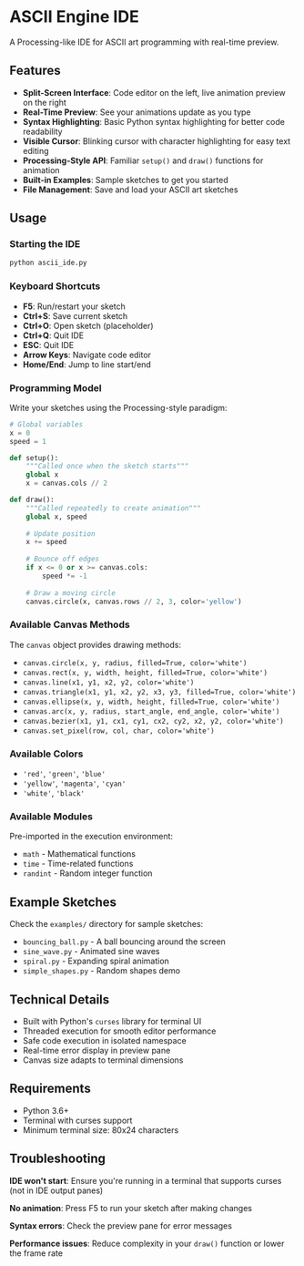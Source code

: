 # ASCII Engine IDE

A Processing-like IDE for ASCII art programming with real-time preview.

## Features

- **Split-Screen Interface**: Code editor on the left, live animation preview on the right
- **Real-Time Preview**: See your animations update as you type
- **Syntax Highlighting**: Basic Python syntax highlighting for better code readability
- **Visible Cursor**: Blinking cursor with character highlighting for easy text editing
- **Processing-Style API**: Familiar `setup()` and `draw()` functions for animation
- **Built-in Examples**: Sample sketches to get you started
- **File Management**: Save and load your ASCII art sketches

## Usage

### Starting the IDE

```bash
python ascii_ide.py
```

### Keyboard Shortcuts

- **F5**: Run/restart your sketch
- **Ctrl+S**: Save current sketch
- **Ctrl+O**: Open sketch (placeholder)
- **Ctrl+Q**: Quit IDE
- **ESC**: Quit IDE
- **Arrow Keys**: Navigate code editor
- **Home/End**: Jump to line start/end

### Programming Model

Write your sketches using the Processing-style paradigm:

```python
# Global variables
x = 0
speed = 1

def setup():
    """Called once when the sketch starts"""
    global x
    x = canvas.cols // 2

def draw():
    """Called repeatedly to create animation"""
    global x, speed
    
    # Update position
    x += speed
    
    # Bounce off edges
    if x <= 0 or x >= canvas.cols:
        speed *= -1
    
    # Draw a moving circle
    canvas.circle(x, canvas.rows // 2, 3, color='yellow')
```

### Available Canvas Methods

The `canvas` object provides drawing methods:

- `canvas.circle(x, y, radius, filled=True, color='white')`
- `canvas.rect(x, y, width, height, filled=True, color='white')`
- `canvas.line(x1, y1, x2, y2, color='white')`
- `canvas.triangle(x1, y1, x2, y2, x3, y3, filled=True, color='white')`
- `canvas.ellipse(x, y, width, height, filled=True, color='white')`
- `canvas.arc(x, y, radius, start_angle, end_angle, color='white')`
- `canvas.bezier(x1, y1, cx1, cy1, cx2, cy2, x2, y2, color='white')`
- `canvas.set_pixel(row, col, char, color='white')`

### Available Colors

- `'red'`, `'green'`, `'blue'`
- `'yellow'`, `'magenta'`, `'cyan'`
- `'white'`, `'black'`

### Available Modules

Pre-imported in the execution environment:
- `math` - Mathematical functions
- `time` - Time-related functions  
- `randint` - Random integer function

## Example Sketches

Check the `examples/` directory for sample sketches:

- `bouncing_ball.py` - A ball bouncing around the screen
- `sine_wave.py` - Animated sine waves
- `spiral.py` - Expanding spiral animation
- `simple_shapes.py` - Random shapes demo

## Technical Details

- Built with Python's `curses` library for terminal UI
- Threaded execution for smooth editor performance
- Safe code execution in isolated namespace
- Real-time error display in preview pane
- Canvas size adapts to terminal dimensions

## Requirements

- Python 3.6+
- Terminal with curses support
- Minimum terminal size: 80x24 characters

## Troubleshooting

**IDE won't start**: Ensure you're running in a terminal that supports curses (not in IDE output panes)

**No animation**: Press F5 to run your sketch after making changes

**Syntax errors**: Check the preview pane for error messages

**Performance issues**: Reduce complexity in your `draw()` function or lower the frame rate